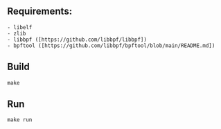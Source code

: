 ## Requirements:
	- libelf
	- zlib
	- libbpf ([https://github.com/libbpf/libbpf])
	- bpftool ([https://github.com/libbpf/bpftool/blob/main/README.md])
	
## Build
```console
make
```

## Run
```console
make run
```
